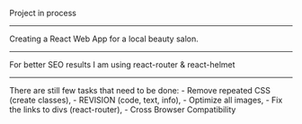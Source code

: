 Project in process
***
Creating a React Web App for a local beauty salon. 
***
For better SEO results I am using react-router & react-helmet
***
There are still few tasks that need to be done: 
	- Remove repeated CSS (create classes),
	- REVISION (code, text, info),
	- Optimize all images,
	- Fix the links to divs (react-router),
	- Cross Browser Compatibility  